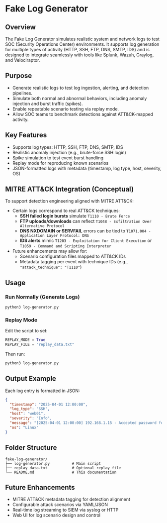 # Fake Log Generator

## Overview
The Fake Log Generator simulates realistic system and network logs to test SOC (Security Operations Center) environments. It supports log generation for multiple types of activity (HTTP, SSH, FTP, DNS, SMTP, IDS) and is designed to integrate seamlessly with tools like Splunk, Wazuh, Graylog, and Velociraptor.

## Purpose
- Generate realistic logs to test log ingestion, alerting, and detection pipelines.
- Simulate both normal and abnormal behaviors, including anomaly injection and burst traffic (spikes).
- Enable repeatable scenario testing via replay mode.
- Allow SOC teams to benchmark detections against ATT&CK-mapped activity.

## Key Features
- Supports log types: HTTP, SSH, FTP, DNS, SMTP, IDS
- Realistic anomaly injection (e.g., brute-force SSH login)
- Spike simulation to test event burst handling
- Replay mode for reproducing known scenarios
- JSON-formatted logs with metadata (timestamp, log type, host, severity, OS)

## MITRE ATT&CK Integration (Conceptual)
To support detection engineering aligned with MITRE ATT&CK:
- Certain logs correspond to real ATT&CK techniques:
  - **SSH failed login bursts** simulate `T1110 - Brute Force`
  - **FTP uploads/downloads** can reflect `T1048 - Exfiltration Over Alternative Protocol`
  - **DNS NXDOMAIN or SERVFAIL** errors can be tied to `T1071.004 - Application Layer Protocol: DNS`
  - **IDS alerts** mimic `T1203 - Exploitation for Client Execution` or `T1059 - Command and Scripting Interpreter`
- Future enhancements may allow for:
  - Scenario configuration files mapped to ATT&CK IDs
  - Metadata tagging per event with technique IDs (e.g., `"attack_technique": "T1110"`)

## Usage

### Run Normally (Generate Logs)
```bash
python3 log-generator.py
```

### Replay Mode
Edit the script to set:
```python
REPLAY_MODE = True
REPLAY_FILE = "replay_data.txt"
```
Then run:
```bash
python3 log-generator.py
```

## Output Example
Each log entry is formatted in JSON:
```json
{
  "timestamp": "2025-04-01 12:00:00",
  "log_type": "SSH",
  "host": "web01",
  "severity": "Info",
  "message": "[2025-04-01 12:00:00] 192.168.1.15 - Accepted password for user1",
  "os": "Linux"
}
```

## Folder Structure
```
fake-log-generator/
├── log-generator.py          # Main script
├── replay_data.txt           # Optional replay file
└── README.md                 # This documentation
```

## Future Enhancements
- MITRE ATT&CK metadata tagging for detection alignment
- Configurable attack scenarios via YAML/JSON
- Real-time log streaming to SIEM via syslog or HTTP
- Web UI for log scenario design and control
